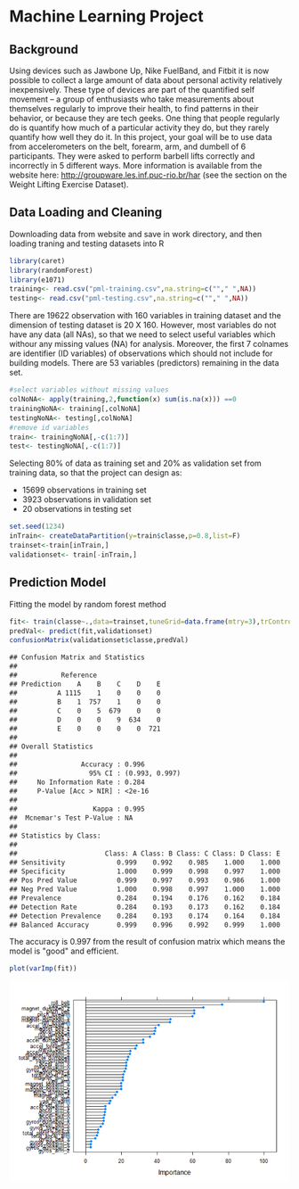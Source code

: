 # Machine Learning Project


## Background
Using devices such as Jawbone Up, Nike FuelBand, and Fitbit it is now possible to collect a large amount of data about personal activity relatively inexpensively. These type of devices are part of the quantified self movement – a group of enthusiasts who take measurements about themselves regularly to improve their health, to find patterns in their behavior, or because they are tech geeks. One thing that people regularly do is quantify how much of a particular activity they do, but they rarely quantify how well they do it. In this project, your goal will be to use data from accelerometers on the belt, forearm, arm, and dumbell of 6 participants. They were asked to perform barbell lifts correctly and incorrectly in 5 different ways. More information is available from the website here: http://groupware.les.inf.puc-rio.br/har (see the section on the Weight Lifting Exercise Dataset).  

## Data Loading and Cleaning

Downloading data from website and save in work directory, and then loading traning and testing datasets into R


```r
library(caret)
library(randomForest)
library(e1071)
training<- read.csv("pml-training.csv",na.string=c(""," ",NA))
testing<- read.csv("pml-testing.csv",na.string=c(""," ",NA))
```

There are 19622 observation with 160 variables in training dataset and the dimension of testing dataset is 20 X 160. However, most variables do not have any data (all NAs), so that we need to select useful variables which withour any missing values (NA) for analysis. Moreover, the first 7 colnames are identifier (ID variables) of observations which should not include for building models. There are 53 variables (predictors) remaining in the data set.


```r
#select variables without missing values
colNoNA<- apply(training,2,function(x) sum(is.na(x))) ==0
trainingNoNA<- training[,colNoNA] 
testingNoNA<- testing[,colNoNA]
#remove id variables
train<- trainingNoNA[,-c(1:7)]
test<- testingNoNA[,-c(1:7)]
```
Selecting 80% of data as training set and 20% as validation set from training data, so that the project can design as:

- 15699 observations in training set
- 3923 observations in validation set
- 20 observations in testing set


```r
set.seed(1234)
inTrain<- createDataPartition(y=train$classe,p=0.8,list=F)
trainset<-train[inTrain,]
validationset<- train[-inTrain,]
```


## Prediction Model

Fitting the model by random forest method



```r
fit<- train(classe~.,data=trainset,tuneGrid=data.frame(mtry=3),trControl=trainControl(method="none"))
predVal<- predict(fit,validationset)
confusionMatrix(validationset$classe,predVal)
```

```
## Confusion Matrix and Statistics
## 
##           Reference
## Prediction    A    B    C    D    E
##          A 1115    1    0    0    0
##          B    1  757    1    0    0
##          C    0    5  679    0    0
##          D    0    0    9  634    0
##          E    0    0    0    0  721
## 
## Overall Statistics
##                                         
##                Accuracy : 0.996         
##                  95% CI : (0.993, 0.997)
##     No Information Rate : 0.284         
##     P-Value [Acc > NIR] : <2e-16        
##                                         
##                   Kappa : 0.995         
##  Mcnemar's Test P-Value : NA            
## 
## Statistics by Class:
## 
##                      Class: A Class: B Class: C Class: D Class: E
## Sensitivity             0.999    0.992    0.985    1.000    1.000
## Specificity             1.000    0.999    0.998    0.997    1.000
## Pos Pred Value          0.999    0.997    0.993    0.986    1.000
## Neg Pred Value          1.000    0.998    0.997    1.000    1.000
## Prevalence              0.284    0.194    0.176    0.162    0.184
## Detection Rate          0.284    0.193    0.173    0.162    0.184
## Detection Prevalence    0.284    0.193    0.174    0.164    0.184
## Balanced Accuracy       0.999    0.996    0.992    0.999    1.000
```

The accuracy is 0.997 from the result of confusion matrix which means the model is "good" and efficient.


```r
plot(varImp(fit))
```

![plot of chunk unnamed-chunk-5](./MachineLearningProject_files/figure-html/unnamed-chunk-5.png) 


